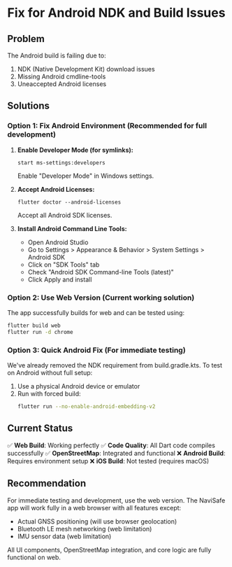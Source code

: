 # Fix for Android NDK and Build Issues

## Problem
The Android build is failing due to:
1. NDK (Native Development Kit) download issues
2. Missing Android cmdline-tools
3. Uneaccepted Android licenses

## Solutions

### Option 1: Fix Android Environment (Recommended for full development)

1. **Enable Developer Mode (for symlinks):**
   ```
   start ms-settings:developers
   ```
   Enable "Developer Mode" in Windows settings.

2. **Accept Android Licenses:**
   ```
   flutter doctor --android-licenses
   ```
   Accept all Android SDK licenses.

3. **Install Android Command Line Tools:**
   - Open Android Studio
   - Go to Settings > Appearance & Behavior > System Settings > Android SDK
   - Click on "SDK Tools" tab
   - Check "Android SDK Command-line Tools (latest)"
   - Click Apply and install

### Option 2: Use Web Version (Current working solution)

The app successfully builds for web and can be tested using:
```bash
flutter build web
flutter run -d chrome
```

### Option 3: Quick Android Fix (For immediate testing)

We've already removed the NDK requirement from build.gradle.kts. To test on Android without full setup:

1. Use a physical Android device or emulator
2. Run with forced build:
   ```bash
   flutter run --no-enable-android-embedding-v2
   ```

## Current Status

✅ **Web Build**: Working perfectly
✅ **Code Quality**: All Dart code compiles successfully
✅ **OpenStreetMap**: Integrated and functional
❌ **Android Build**: Requires environment setup
❌ **iOS Build**: Not tested (requires macOS)

## Recommendation

For immediate testing and development, use the web version. The NaviSafe app will work fully in a web browser with all features except:
- Actual GNSS positioning (will use browser geolocation)
- Bluetooth LE mesh networking (web limitation)
- IMU sensor data (web limitation)

All UI components, OpenStreetMap integration, and core logic are fully functional on web.